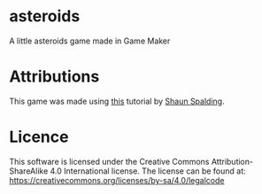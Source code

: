 # asteroids
A little asteroids game made in Game Maker
# Attributions
This game was made using [this](https://www.youtube.com/watch?v=7XDcSXVUGsE) tutorial by [Shaun Spalding](https://www.youtube.com/user/999Greyfox).
# Licence
This software is licensed under the Creative Commons Attribution-ShareAlike 4.0 International license.
The license can be found at: https://creativecommons.org/licenses/by-sa/4.0/legalcode
